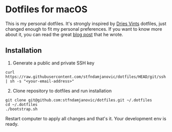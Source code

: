# Dotfiles for macOS

This is my personal dotfiles. It's strongly inspired by [Dries Vints](https://github.com/driesvints/dotfiles) dotfiles, just changed enough to fit my personal preferences. If you want to know more about it, you can read the great [blog post](https://driesvints.com/blog/getting-started-with-dotfiles) that he wrote.

## Installation

1. Generate a public and private SSH key
```
curl https://raw.githubusercontent.com/stfndamjanovic/dotfiles/HEAD/git/ssh.sh | sh -s "<your-email-address>"
```

2. Clone repository to dotfiles and run installation
```
git clone git@github.com:stfndamjanovic/dotfiles.git ~/.dotfiles
cd ~/.dotfiles
./bootstrap.sh
```

Restart computer to apply all changes and that's it. Your development env is ready.
